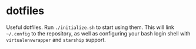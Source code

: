 # dotfiles

Useful dotfiles.
Run
`./initialize.sh`
to start using them.
This will link
`~/.config`
to the repository,
as well as configuring
your bash login shell
with
`virtualenvwrapper`
and
`starship`
support.

